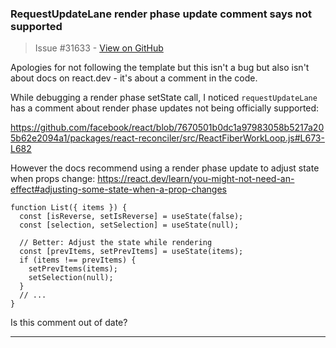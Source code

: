 ### RequestUpdateLane render phase update comment says not supported

> Issue #31633 - [View on GitHub](https://github.com/facebook/react/issues/31633)

Apologies for not following the template but this isn't a bug but also isn't about docs on react.dev - it's about a comment in the code.

While debugging a render phase setState call, I noticed `requestUpdateLane` has a comment about render phase updates not being officially supported:

https://github.com/facebook/react/blob/7670501b0dc1a97983058b5217a205b62e2094a1/packages/react-reconciler/src/ReactFiberWorkLoop.js#L673-L682

However the docs recommend using a render phase update to adjust state when props change: https://react.dev/learn/you-might-not-need-an-effect#adjusting-some-state-when-a-prop-changes

```
function List({ items }) {
  const [isReverse, setIsReverse] = useState(false);
  const [selection, setSelection] = useState(null);

  // Better: Adjust the state while rendering
  const [prevItems, setPrevItems] = useState(items);
  if (items !== prevItems) {
    setPrevItems(items);
    setSelection(null);
  }
  // ...
}
```

Is this comment out of date?

---

